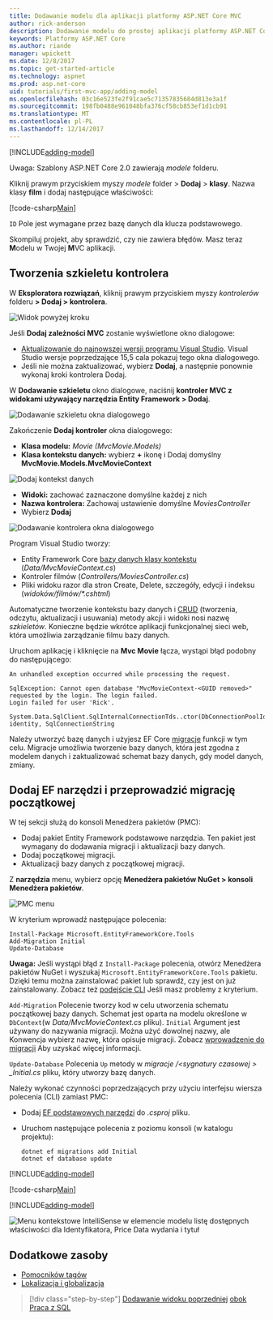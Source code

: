 ```yaml
---
title: Dodawanie modelu dla aplikacji platformy ASP.NET Core MVC
author: rick-anderson
description: Dodawanie modelu do prostej aplikacji platformy ASP.NET Core.
keywords: Platformy ASP.NET Core
ms.author: riande
manager: wpickett
ms.date: 12/8/2017
ms.topic: get-started-article
ms.technology: aspnet
ms.prod: asp.net-core
uid: tutorials/first-mvc-app/adding-model
ms.openlocfilehash: 03c16e523fe2f91cae5c71357835684d813e3a1f
ms.sourcegitcommit: 198fb0488e961048bfa376cf58cb853ef1d1cb91
ms.translationtype: MT
ms.contentlocale: pl-PL
ms.lasthandoff: 12/14/2017
---
```

[!INCLUDE[adding-model](../../includes/mvc-intro/adding-model1.md)]

Uwaga: Szablony ASP.NET Core 2.0 zawierają *modele* folderu.

Kliknij prawym przyciskiem myszy *modele* folder > **Dodaj** > **klasy**. Nazwa klasy **film** i dodaj następujące właściwości:

[!code-csharp[Main](../../tutorials/first-mvc-app/start-mvc/sample/MvcMovie/Models/MovieNoEF.cs?name=snippet_1)]

`ID` Pole jest wymagane przez bazę danych dla klucza podstawowego. 

Skompiluj projekt, aby sprawdzić, czy nie zawiera błędów. Masz teraz **M**odelu w Twojej **M**VC aplikacji.

## <a name="scaffolding-a-controller"></a>Tworzenia szkieletu kontrolera

W **Eksploratora rozwiązań**, kliknij prawym przyciskiem myszy *kontrolerów* folderu **> Dodaj > kontrolera**.

![Widok powyżej kroku](adding-model/_static/add_controller.png)

Jeśli **Dodaj zależności MVC** zostanie wyświetlone okno dialogowe:

* [Aktualizowanie do najnowszej wersji programu Visual Studio](https://www.visualstudio.com/downloads/). Visual Studio wersje poprzedzające 15,5 cala pokazuj tego okna dialogowego.
* Jeśli nie można zaktualizować, wybierz **Dodaj**, a następnie ponownie wykonaj kroki kontrolera Dodaj.

W **Dodawanie szkieletu** okno dialogowe, naciśnij **kontroler MVC z widokami używający narzędzia Entity Framework > Dodaj**.

![Dodawanie szkieletu okna dialogowego](adding-model/_static/add_scaffold2.png)

Zakończenie **Dodaj kontroler** okna dialogowego:

* **Klasa modelu:** *Movie (MvcMovie.Models)*
* **Klasa kontekstu danych:** wybierz  **+**  ikonę i Dodaj domyślny **MvcMovie.Models.MvcMovieContext**

![Dodaj kontekst danych](adding-model/_static/dc.png)

* **Widoki:** zachować zaznaczone domyślne każdej z nich
* **Nazwa kontrolera:** Zachowaj ustawienie domyślne *MoviesController*
* Wybierz **Dodaj**

![Dodawanie kontrolera okna dialogowego](adding-model/_static/add_controller2.png)

Program Visual Studio tworzy:

* Entity Framework Core [bazy danych klasy kontekstu](xref:data/ef-mvc/intro#create-the-database-context) (*Data/MvcMovieContext.cs*)
* Kontroler filmów (*Controllers/MoviesController.cs*)
* Pliki widoku razor dla stron Create, Delete, szczegóły, edycji i indeksu (*widoków/filmów/&ast;.cshtml*)

Automatyczne tworzenie kontekstu bazy danych i [CRUD](https://wikipedia.org/wiki/Create,_read,_update_and_delete) (tworzenia, odczytu, aktualizacji i usuwania) metody akcji i widoki nosi nazwę *szkieletów*. Konieczne będzie wkrótce aplikacji funkcjonalnej sieci web, która umożliwia zarządzanie filmu bazy danych.

Uruchom aplikację i kliknięcie na **Mvc Movie** łącza, wystąpi błąd podobny do następującego:

```
An unhandled exception occurred while processing the request.

SqlException: Cannot open database "MvcMovieContext-<GUID removed>" requested by the login. The login failed.
Login failed for user 'Rick'.

System.Data.SqlClient.SqlInternalConnectionTds..ctor(DbConnectionPoolIdentity identity, SqlConnectionString 
```

Należy utworzyć bazę danych i użyjesz EF Core [migracje](xref:data/ef-mvc/migrations) funkcji w tym celu. Migracje umożliwia tworzenie bazy danych, która jest zgodna z modelem danych i zaktualizować schemat bazy danych, gdy model danych, zmiany.

## <a name="add-ef-tooling-and-perform-initial-migration"></a>Dodaj EF narzędzi i przeprowadzić migrację początkowej

W tej sekcji służą do konsoli Menedżera pakietów (PMC):

* Dodaj pakiet Entity Framework podstawowe narzędzia. Ten pakiet jest wymagany do dodawania migracji i aktualizacji bazy danych.
* Dodaj początkowej migracji.
* Aktualizacji bazy danych z początkowej migracji.

Z **narzędzia** menu, wybierz opcję **Menedżera pakietów NuGet > konsoli Menedżera pakietów**.

<!-- following image shared with uid: tutorials/razor-pages/model -->
  ![PMC menu](adding-model/_static/pmc.png)

W kryterium wprowadź następujące polecenia:

``` PMC
Install-Package Microsoft.EntityFrameworkCore.Tools
Add-Migration Initial
Update-Database
```

**Uwaga:** Jeśli wystąpi błąd z `Install-Package` polecenia, otwórz Menedżera pakietów NuGet i wyszukaj `Microsoft.EntityFrameworkCore.Tools` pakietu. Dzięki temu można zainstalować pakiet lub sprawdź, czy jest on już zainstalowany. Zobacz też [podejście CLI](#cli) Jeśli masz problemy z kryterium.

`Add-Migration` Polecenie tworzy kod w celu utworzenia schematu początkowej bazy danych. Schemat jest oparta na modelu określone w `DbContext`(w *Data/MvcMovieContext.cs* pliku). `Initial` Argument jest używany do nazywania migracji. Można użyć dowolnej nazwy, ale Konwencja wybierz nazwę, która opisuje migracji. Zobacz [wprowadzenie do migracji](xref:data/ef-mvc/migrations#introduction-to-migrations) Aby uzyskać więcej informacji.

`Update-Database` Polecenia `Up` metody w *migracje /\<sygnatury czasowej > _Initial.cs* pliku, który utworzy bazę danych.

<a name="cli"></a>Należy wykonać czynności poprzedzających przy użyciu interfejsu wiersza polecenia (CLI) zamiast PMC:

* Dodaj [EF podstawowych narzędzi](xref:data/ef-mvc/migrations#entity-framework-core-nuget-packages-for-migrations) do *.csproj* pliku.
* Uruchom następujące polecenia z poziomu konsoli (w katalogu projektu):

  ```console
  dotnet ef migrations add Initial
  dotnet ef database update
  ```     
  

[!INCLUDE[adding-model](../../includes/mvc-intro/adding-model3.md)]

[!code-csharp[Main](../../tutorials/first-mvc-app/start-mvc/sample/MvcMovie/Startup.cs?name=ConfigureServices&highlight=6-7)]

[!INCLUDE[adding-model](../../includes/mvc-intro/adding-model4.md)]

![Menu kontekstowe IntelliSense w elemencie modelu listę dostępnych właściwości dla Identyfikatora, Price Data wydania i tytuł](adding-model/_static/ints.png)

## <a name="additional-resources"></a>Dodatkowe zasoby

* [Pomocników tagów](xref:mvc/views/tag-helpers/intro)
* [Lokalizacja i globalizacja](xref:fundamentals/localization)

>[!div class="step-by-step"]
[Dodawanie widoku poprzedniej](adding-view.md)
[obok Praca z SQL](working-with-sql.md)  
